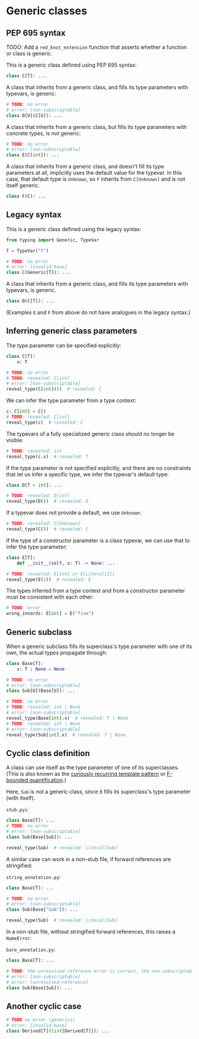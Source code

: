 # Generic classes

## PEP 695 syntax

TODO: Add a `red_knot_extension` function that asserts whether a function or class is generic.

This is a generic class defined using PEP 695 syntax:

```py
class C[T]: ...
```

A class that inherits from a generic class, and fills its type parameters with typevars, is generic:

```py
# TODO: no error
# error: [non-subscriptable]
class D[U](C[U]): ...
```

A class that inherits from a generic class, but fills its type parameters with concrete types, is
_not_ generic:

```py
# TODO: no error
# error: [non-subscriptable]
class E(C[int]): ...
```

A class that inherits from a generic class, and doesn't fill its type parameters at all, implicitly
uses the default value for the typevar. In this case, that default type is `Unknown`, so `F`
inherits from `C[Unknown]` and is not itself generic.

```py
class F(C): ...
```

## Legacy syntax

This is a generic class defined using the legacy syntax:

```py
from typing import Generic, TypeVar

T = TypeVar("T")

# TODO: no error
# error: [invalid-base]
class C(Generic[T]): ...
```

A class that inherits from a generic class, and fills its type parameters with typevars, is generic.

```py
class D(C[T]): ...
```

(Examples `E` and `F` from above do not have analogues in the legacy syntax.)

## Inferring generic class parameters

The type parameter can be specified explicitly:

```py
class C[T]:
    x: T

# TODO: no error
# TODO: revealed: C[int]
# error: [non-subscriptable]
reveal_type(C[int]())  # revealed: C
```

We can infer the type parameter from a type context:

```py
c: C[int] = C()
# TODO: revealed: C[int]
reveal_type(c)  # revealed: C
```

The typevars of a fully specialized generic class should no longer be visible:

```py
# TODO: revealed: int
reveal_type(c.x)  # revealed: T
```

If the type parameter is not specified explicitly, and there are no constraints that let us infer a
specific type, we infer the typevar's default type:

```py
class D[T = int]: ...

# TODO: revealed: D[int]
reveal_type(D())  # revealed: D
```

If a typevar does not provide a default, we use `Unknown`:

```py
# TODO: revealed: C[Unknown]
reveal_type(C())  # revealed: C
```

If the type of a constructor parameter is a class typevar, we can use that to infer the type
parameter:

```py
class E[T]:
    def __init__(self, x: T) -> None: ...

# TODO: revealed: E[int] or E[Literal[1]]
reveal_type(E(1))  # revealed: E
```

The types inferred from a type context and from a constructor parameter must be consistent with each
other:

```py
# TODO: error
wrong_innards: E[int] = E("five")
```

## Generic subclass

When a generic subclass fills its superclass's type parameter with one of its own, the actual types
propagate through:

```py
class Base[T]:
    x: T | None = None

# TODO: no error
# error: [non-subscriptable]
class Sub[U](Base[U]): ...

# TODO: no error
# TODO: revealed: int | None
# error: [non-subscriptable]
reveal_type(Base[int].x)  # revealed: T | None
# TODO: revealed: int | None
# error: [non-subscriptable]
reveal_type(Sub[int].x)  # revealed: T | None
```

## Cyclic class definition

A class can use itself as the type parameter of one of its superclasses. (This is also known as the
[curiously recurring template pattern][crtp] or [F-bounded quantification][f-bound].)

Here, `Sub` is not a generic class, since it fills its superclass's type parameter (with itself).

`stub.pyi`:

```pyi
class Base[T]: ...
# TODO: no error
# error: [non-subscriptable]
class Sub(Base[Sub]): ...

reveal_type(Sub)  # revealed: Literal[Sub]
```

A similar case can work in a non-stub file, if forward references are stringified:

`string_annotation.py`:

```py
class Base[T]: ...

# TODO: no error
# error: [non-subscriptable]
class Sub(Base["Sub"]): ...

reveal_type(Sub)  # revealed: Literal[Sub]
```

In a non-stub file, without stringified forward references, this raises a `NameError`:

`bare_annotation.py`:

```py
class Base[T]: ...

# TODO: the unresolved-reference error is correct, the non-subscriptable is not
# error: [non-subscriptable]
# error: [unresolved-reference]
class Sub(Base[Sub]): ...
```

## Another cyclic case

```pyi
# TODO no error (generics)
# error: [invalid-base]
class Derived[T](list[Derived[T]]): ...
```

[crtp]: https://en.wikipedia.org/wiki/Curiously_recurring_template_pattern
[f-bound]: https://en.wikipedia.org/wiki/Bounded_quantification#F-bounded_quantification
